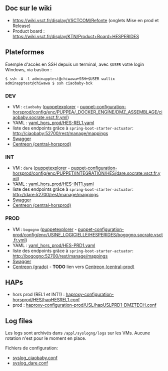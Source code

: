 ## Doc sur le wiki
- https://wiki.vsct.fr/display/VSCTCOM/Refonte (onglets Mise en prod et Release)
- Product board : https://wiki.vsct.fr/display/KTN/Product+Board+HESPERIDES
 
## Plateformes
Exemple d'accès en SSH depuis un terminal, avec `$USER` votre login Windows, via bastion :

    $ ssh -A -l adminapptest@chiwawa+SSH+$USER wallix
    adminapptest@chiwawa $ ssh ciaobaby-bck

### DEV
- VM : `ciaobaby` ([puppetexplorer](http://puppetexplorer-horsprod.socrate.vsct.fr/#/node/ciaobaby.socrate.vsct.fr) - [puppet-configuration-horsprod/config/enc/PUPPEA/_DOCKER_ENGINE/DMZ_ASSEMBLAGE/ciaobaby.socrate.vsct.fr.yml](https://gitlab.socrate.vsct.fr/dtaas/puppet-configuration-horsprod/tree/master/config/enc/PUPPEA/_DOCKER_ENGINE/DMZ_ASSEMBLAGE))
- YAML : [yaml_hors_prod/HES-REL1.yaml](https://gitlab.socrate.vsct.fr/toolboxyaml/yaml_hors_prod/blob/master/HES-REL1.yaml)
- liste des endpoints grâce à `spring-boot-starter-actuator`: <http://ciaobaby:52700/rest/manage/mappings>
- [Swagger](http://ciaobaby:52700/rest/swagger-ui.html)
- [Centreon (central-horsprod)](https://central-horsprod.socrate.vsct.fr/centreon/main.php?p=20202&o=hd&host_name=ciaobaby)
 
### INT
- VM : `dare` ([puppetexplorer](http://puppetexplorer-horsprod.socrate.vsct.fr/#/node/dare.socrate.vsct.fr) - [puppet-configuration-horsprod/config/enc/PUPPET/INTEGRATION/HES/dare.socrate.vsct.fr.yml](https://gitlab.socrate.vsct.fr/dtaas/puppet-configuration-horsprod/blob/master/config/enc/PUPPET/INTEGRATION/HES/dare.socrate.vsct.fr.yml))
- YAML : [yaml_hors_prod/HES-INT1.yaml](https://gitlab.socrate.vsct.fr/toolboxyaml/yaml_hors_prod/blob/master/HES-INT1.yaml)
- liste des endpoints grâce à `spring-boot-starter-actuator`: <http://dare:52700/rest/manage/mappings>
- [Swagger](http://dare:52700/rest/swagger-ui.html)
- [Centreon (central-horsprod)](https://central-horsprod.socrate.vsct.fr/centreon/main.php?p=20202&o=hd&host_name=dare)

### PROD
- VM : `bogogno` ([puppetexplorer](http://puppetexplorer-prod.socrate.vsct.fr/#/node/bogogno.socrate.vsct.fr) - [puppet-configuration-prod/config/enc/USINE_LOGICIELLE/HESPERIDES/bogogno.socrate.vsct.fr.yml](https://gitlab.socrate.vsct.fr/dtaas/puppet-configuration-prod/tree/master/config/enc/USINE_LOGICIELLE/HESPERIDES))
- YAML : [yaml_hors_prod/HES-PRD1.yaml](https://gitlab.socrate.vsct.fr/toolboxyaml/yaml_hors_prod/blob/master/HES-PRD1.yaml)
- liste des endpoints grâce à `spring-boot-starter-actuator`: <http://bogogno:52700/rest/manage/mappings>
- [Swagger](http://bogono:52700/rest/swagger-ui.html)
- [Centreon (grado)](http://grado/centreon/main.php?p=201&o=hd&host_name=Bogogno) - **TODO** lien vers [Centreon (central-prod)]()

## HAPs
- hors prod (REL1 et INT1) : [haproxy-configuration-horsprod/HES/hapHESREL1.conf](https://gitlab.socrate.vsct.fr/dt/haproxy-configuration-horsprod/blob/master/HES/hapHESREL1.conf)
- prod : [haproxy-configuration-prod/USL/hapUSLPRD1-DMZTECH.conf](https://gitlab.socrate.vsct.fr/dt/haproxy-configuration-prod/blob/master/USL/hapUSLPRD1-DMZTECH.conf)

## Log files
Les logs sont archivés dans `/appl/syslogng/logs` sur les VMs.
Aucune rotation n'est pour le moment en place.

Fichiers de configuration:
- [syslog_ciaobaby.conf](https://gitlab.socrate.vsct.fr/dt/syslogng-configuration-horsprod/blob/master/syslog_ciaobaby.conf)
- [syslog_dare.conf](https://gitlab.socrate.vsct.fr/dt/syslogng-configuration-horsprod/blob/master/syslog_dare.conf)
